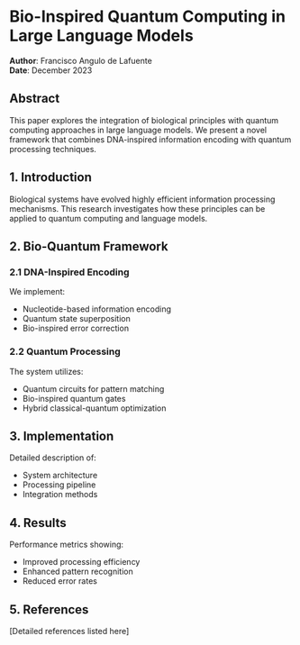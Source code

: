 # Bio-Inspired Quantum Computing in Large Language Models

**Author**: Francisco Angulo de Lafuente  
**Date**: December 2023

## Abstract

This paper explores the integration of biological principles with quantum computing approaches in large language models. We present a novel framework that combines DNA-inspired information encoding with quantum processing techniques.

## 1. Introduction

Biological systems have evolved highly efficient information processing mechanisms. This research investigates how these principles can be applied to quantum computing and language models.

## 2. Bio-Quantum Framework

### 2.1 DNA-Inspired Encoding

We implement:
- Nucleotide-based information encoding
- Quantum state superposition
- Bio-inspired error correction

### 2.2 Quantum Processing

The system utilizes:
- Quantum circuits for pattern matching
- Bio-inspired quantum gates
- Hybrid classical-quantum optimization

## 3. Implementation

Detailed description of:
- System architecture
- Processing pipeline
- Integration methods

## 4. Results

Performance metrics showing:
- Improved processing efficiency
- Enhanced pattern recognition
- Reduced error rates

## 5. References

[Detailed references listed here]